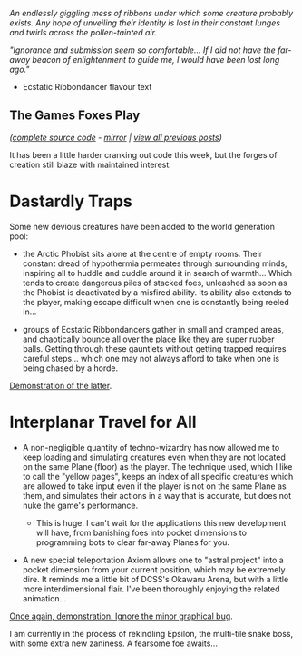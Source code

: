 *An endlessly giggling mess of ribbons under which some creature probably exists. Any hope of unveiling their identity is lost in their constant lunges and twirls across the pollen-tainted air.*

*"Ignorance and submission seem so comfortable... If I did not have the far-away beacon of enlightenment to guide me, I would have been lost long ago."*

- Ecstatic Ribbondancer flavour text

## The Games Foxes Play
*([complete source code](https://github.com/Oneirical/The-Games-Foxes-Play) - [mirror](https://codeberg.org/Oneirical/The-Games-Foxes-Play) | [view all previous posts](https://github.com/Oneirical/The-Games-Foxes-Play/tree/main/design/Development%20Logs))*

It has been a little harder cranking out code this week, but the forges of creation still blaze with maintained interest.

# Dastardly Traps

Some new devious creatures have been added to the world generation pool:

- the Arctic Phobist sits alone at the centre of empty rooms. Their constant dread of hypothermia permeates through surrounding minds, inspiring all to huddle and cuddle around it in search of warmth... Which tends to create dangerous piles of stacked foes, unleashed as soon as the Phobist is deactivated by a misfired ability. Its ability also extends to the player, making escape difficult when one is constantly being reeled in...

- groups of Ecstatic Ribbondancers gather in small and cramped areas, and chaotically bounce all over the place like they are super rubber balls. Getting through these gauntlets without getting trapped requires careful steps... which one may not always afford to take when one is being chased by a horde.

[Demonstration of the latter](https://yewtu.be/embed/w_4A0JDUIbM?).

# Interplanar Travel for All

* A non-negligible quantity of techno-wizardry has now allowed me to keep loading and simulating creatures even when they are not located on the same Plane (floor) as the player. The technique used, which I like to call the "yellow pages", keeps an index of all specific creatures which are allowed to take input even if the player is not on the same Plane as them, and simulates their actions in a way that is accurate, but does not nuke the game's performance.

    * This is huge. I can't wait for the applications this new development will have, from banishing foes into pocket dimensions to programming bots to clear far-away Planes for you.

* A new special teleportation Axiom allows one to "astral project" into a pocket dimension from your current position, which may be extremely dire. It reminds me a little bit of DCSS's Okawaru Arena, but with a little more interdimensional flair. I've been thoroughly enjoying the related animation...

[Once again, demonstration. Ignore the minor graphical bug](https://yewtu.be/embed/atJRdu511U4).

I am currently in the process of rekindling Epsilon, the multi-tile snake boss, with some extra new zaniness. A fearsome foe awaits...